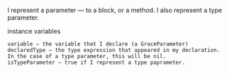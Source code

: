 I represent a parameter — to a block, or a method.   I also represent a type parameter.

instance variables

	variable – the variable that I declare (a GraceParameter)
	declaredType — the type expression that appeared in my declaration.  In the case of a type parameter, this will be nil.
	isTypeParameter — true if I represent a type paprameter.